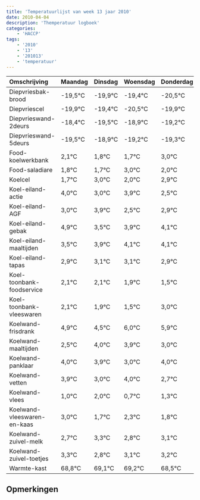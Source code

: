 ```yaml
---
title: 'Temperatuurlijst van week 13 jaar 2010'
date: 2010-04-04
description: 'Themperatuur logboek'
categories:
    - 'HACCP'
tags:
    - '2010'
    - '13'
    - '201013'
    - 'temperatuur'
---
```

|Omschrijving|Maandag|Dinsdag|Woensdag|Donderdag|Vrijdag|Zaterdag|Zondag|
|:---|:---|:---|:---|:---|:---|:---|:---|
|Diepvriesbak-brood|-19,5°C|-19,9°C|-19,4°C|-20,5°C|-19,9°C|-20,2°C|-20,3°C|
|Diepvriescel|-19,9°C|-19,4°C|-20,5°C|-19,9°C|-20,2°C|-20,3°C|-19,0°C|
|Diepvrieswand-2deurs|-18,4°C|-19,5°C|-18,9°C|-19,2°C|-19,3°C|-18,0°C|-19,0°C|
|Diepvrieswand-5deurs|-19,5°C|-18,9°C|-19,2°C|-19,3°C|-18,0°C|-19,0°C|-18,1°C|
|Food-koelwerkbank|2,1°C|1,8°C|1,7°C|3,0°C|2,0°C|2,9°C|1,5°C|
|Food-saladiare|1,8°C|1,7°C|3,0°C|2,0°C|2,9°C|1,5°C|1,9°C|
|Koelcel|1,7°C|3,0°C|2,0°C|2,9°C|1,5°C|1,9°C|2,1°C|
|Koel-eiland-actie|4,0°C|3,0°C|3,9°C|2,5°C|2,9°C|3,1°C|3,1°C|
|Koel-eiland-AGF|3,0°C|3,9°C|2,5°C|2,9°C|3,1°C|3,1°C|2,9°C|
|Koel-eiland-gebak|4,9°C|3,5°C|3,9°C|4,1°C|4,1°C|3,9°C|3,5°C|
|Koel-eiland-maaltijden|3,5°C|3,9°C|4,1°C|4,1°C|3,9°C|3,5°C|5,0°C|
|Koel-eiland-tapas|2,9°C|3,1°C|3,1°C|2,9°C|2,5°C|4,0°C|3,9°C|
|Koel-toonbank-foodservice|2,1°C|2,1°C|1,9°C|1,5°C|3,0°C|2,9°C|2,0°C|
|Koel-toonbank-vleeswaren|2,1°C|1,9°C|1,5°C|3,0°C|2,9°C|2,0°C|3,0°C|
|Koelwand-frisdrank|4,9°C|4,5°C|6,0°C|5,9°C|5,0°C|6,0°C|4,7°C|
|Koelwand-maaltijden|2,5°C|4,0°C|3,9°C|3,0°C|4,0°C|2,7°C|3,3°C|
|Koelwand-panklaar|4,0°C|3,9°C|3,0°C|4,0°C|2,7°C|3,3°C|2,8°C|
|Koelwand-vetten|3,9°C|3,0°C|4,0°C|2,7°C|3,3°C|2,8°C|3,1°C|
|Koelwand-vlees|1,0°C|2,0°C|0,7°C|1,3°C|0,8°C|1,1°C|1,2°C|
|Koelwand-vleeswaren-en-kaas|3,0°C|1,7°C|2,3°C|1,8°C|2,1°C|2,2°C|1,5°C|
|Koelwand-zuivel-melk|2,7°C|3,3°C|2,8°C|3,1°C|3,2°C|2,5°C|2,3°C|
|Koelwand-zuivel-toetjes|3,3°C|2,8°C|3,1°C|3,2°C|2,5°C|2,3°C|3,6°C|
|Warmte-kast|68,8°C|69,1°C|69,2°C|68,5°C|68,3°C|69,6°C|69,1°C|

## Opmerkingen


